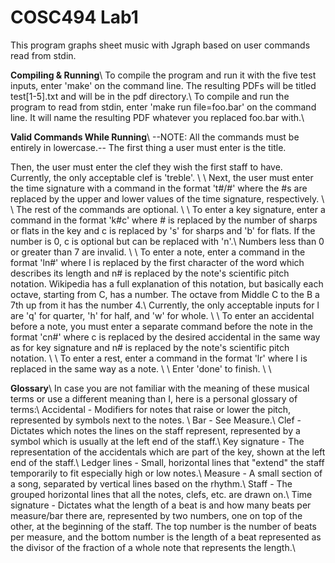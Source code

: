 # COSC494 Lab1

This program graphs sheet music with Jgraph based on user commands read from stdin.

**Compiling & Running**\\
To compile the program and run it with the five test inputs, enter 'make' on the command line. The
resulting PDFs will be titled test[1-5].txt and will be in the pdf directory.\\
To compile and run the program to read from stdin, enter 'make run file=foo.bar' on the command line. It will
name the resulting PDF whatever you replaced foo.bar with.\\


**Valid Commands While Running**\\
--NOTE: All the commands must be entirely in lowercase.--
The first thing a user must enter is the title.

Then, the user must enter the clef they wish the first staff to have. Currently, the only acceptable clef is 'treble'.
\\ \\
Next, the user must enter the time signature with a command in the format 't#/#' where the #s are replaced by the upper and
lower values of the time signature, respectively.
\\ \\
The rest of the commands are optional.
\\ \\
To enter a key signature, enter a command in the format 'k#c' where # is replaced by the number of sharps or flats in the key
and c is replaced by 's' for sharps and 'b' for flats. If the number is 0, c is optional but can be replaced with 'n'.\\
Numbers less than 0 or greater than 7 are invalid.
\\ \\
To enter a note, enter a command in the format 'ln#' where l is replaced by the first character of the word which describes its
length and n# is replaced by the note's scientific pitch notation. Wikipedia has a full explanation of this notation, but basically
each octave, starting from C, has a number. The octave from Middle C to the B a 7th up from it has the number 4.\\
Currently, the only acceptable inputs for l are 'q' for quarter, 'h' for half, and 'w' for whole. 
\\ \\
To enter an accidental before a note, you must enter a separate command before the note in the format 'cn#' where c is replaced by
the desired accidental in the same way as for key signature and n# is replaced by the note's scientific pitch notation.
\\ \\
To enter a rest, enter a command in the format 'lr' where l is replaced in the same way as a note.
\\ \\
Enter 'done' to finish.
\\ \\

**Glossary**\\
In case you are not familiar with the meaning of these musical terms or use a different meaning than I,
here is a personal glossary of terms:\\
    Accidental - Modifiers for notes that raise or lower the pitch, represented by symbols next to the notes. \\
    Bar - See Measure.\\
    Clef - Dictates which notes the lines on the staff represent, represented by a symbol which is
	    usually at the left end of the staff.\\
    Key signature - The representation of the accidentals which are part of the key, shown at the left end of the staff.\\
    Ledger lines - Small, horizontal lines that "extend" the staff temporarily to fit especially high or low notes.\\
    Measure - A small section of a song, separated by vertical lines based on the rhythm.\\
    Staff - The grouped horizontal lines that all the notes, clefs, etc. are drawn on.\\
    Time signature - Dictates what the length of a beat is and how many beats per measure/bar there are, represented
			by two numbers, one on top of the other, at the beginning of the staff. The top number is
			the number of beats per measure, and the bottom number is the length of a beat represented
			as the divisor of the fraction of a whole note that represents the length.\\

